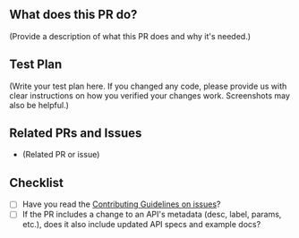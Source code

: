 <!--
Thank you for sending the PR! We appreciate you spending the time to work on these changes.

lol\\


You can learn more about contributing to appwrite here: https://github.com/appwrite/appwrite/blob/master/CONTRIBUTING.md

Happy contributing!

-->

## What does this PR do?

(Provide a description of what this PR does and why it's needed.)

## Test Plan

(Write your test plan here. If you changed any code, please provide us with clear instructions on how you verified your changes work. Screenshots may also be helpful.)

## Related PRs and Issues

- (Related PR or issue)

## Checklist

- [ ] Have you read the [Contributing Guidelines on issues](https://github.com/appwrite/appwrite/blob/master/CONTRIBUTING.md)?
- [ ] If the PR includes a change to an API's metadata (desc, label, params, etc.), does it also include updated API specs and example docs?

